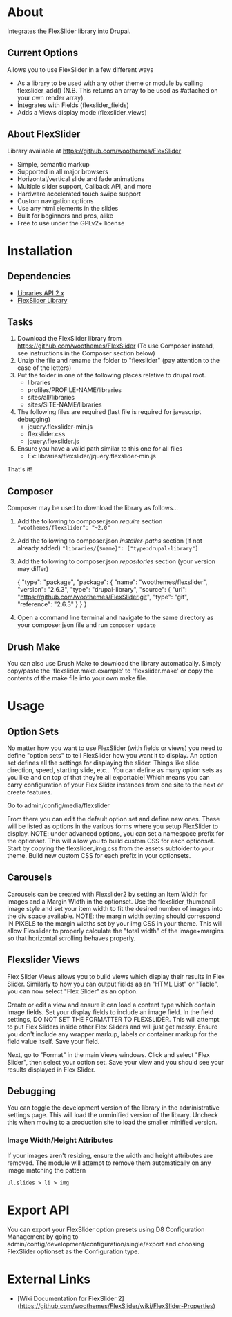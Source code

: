 About
=====
Integrates the FlexSlider library into Drupal.

Current Options
---------------
Allows you to use FlexSlider in a few different ways

- As a library to be used with any other theme or module by calling
flexslider_add() (N.B. This returns an array to be used as #attached on your
own render array).
- Integrates with Fields (flexslider_fields)
- Adds a Views display mode (flexslider_views)

About FlexSlider
----------------

Library available at https://github.com/woothemes/FlexSlider

- Simple, semantic markup
- Supported in all major browsers
- Horizontal/vertical slide and fade animations
- Multiple slider support, Callback API, and more
- Hardware accelerated touch swipe support
- Custom navigation options
- Use any html elements in the slides
- Built for beginners and pros, alike
- Free to use under the GPLv2+ license

Installation
============

Dependencies
------------

- [Libraries API 2.x](http://drupal.org/project/libraries)
- [FlexSlider Library](https://github.com/woothemes/FlexSlider)

Tasks
-----

1. Download the FlexSlider library from
https://github.com/woothemes/FlexSlider
(To use Composer instead, see instructions in the Composer section below)
2. Unzip the file and rename the folder to "flexslider" (pay attention to the
case of the letters)
3. Put the folder in one of the following places relative to drupal root.
    - libraries
    - profiles/PROFILE-NAME/libraries
    - sites/all/libraries
    - sites/SITE-NAME/libraries
4. The following files are required (last file is required for javascript
debugging)
    - jquery.flexslider-min.js
    - flexslider.css
    - jquery.flexslider.js
5. Ensure you have a valid path similar to this one for all files
    - Ex: libraries/flexslider/jquery.flexslider-min.js

That's it!


Composer
----------
Composer may be used to download the library as follows...

1. Add the following to composer.json _require_ section
  `
    "woothemes/flexslider": "~2.0"
  `

2. Add the following to composer.json _installer-paths_ section
(if not already added)
  `
    "libraries/{$name}": ["type:drupal-library"]
  `

3. Add the following to composer.json _repositories_ section
(your version may differ)


    {
      "type": "package",
      "package": {
        "name": "woothemes/flexslider",
        "version": "2.6.3",
        "type": "drupal-library",
        "source": {
          "url": "https://github.com/woothemes/FlexSlider.git",
          "type": "git",
          "reference": "2.6.3"
        }
      }
    }

4. Open a command line terminal and navigate to the same directory as your
composer.json file and run
  `
    composer update
  `


Drush Make
----------

You can also use Drush Make to download the library automatically. Simply
copy/paste the 'flexslider.make.example' to 'flexslider.make' or copy the
contents of the make file into your own make file.

Usage
======

Option Sets
-----------

No matter how you want to use FlexSlider (with fields or views) you need to
define "option sets" to tell FlexSlider how you want it to display. An option
set defines all the settings for displaying the slider. Things like slide
direction, speed, starting slide, etc... You can define as many option sets as
you like and on top of that they're all exportable! Which means you can carry
configuration of your Flex Slider instances from one site to the next or
create features.

Go to admin/config/media/flexslider

From there you can edit the default option set and define new ones. These will
be listed as options in the various forms where you setup FlexSlider to
display.
NOTE: under advanced options, you can set a namespace prefix for the optionset.
This will allow you to build custom CSS for each optionset.  Start by copying
the flexslider_img.css from the assets subfolder to your theme.  Build new
custom CSS for each prefix in your optionsets.

Carousels
---------

Carousels can be created with Flexslider2 by setting an Item Width for images
and a Margin Width in the optionset.  Use the flexslider_thumbnail image style
and set your item width to fit the desired number of images into the div space
available.
NOTE: the margin width setting should correspond IN PIXELS to the margin widths
set by your img CSS in your theme.  This will allow Flexslider to properly
calculate the "total width" of the image+margins so that horizontal scrolling
behaves properly.

Flexslider Views
----------------

Flex Slider Views allows you to build views which display their results in
Flex Slider. Similarly to how you can output fields as an "HTML List" or
"Table", you can now select "Flex Slider" as an option.

Create or edit a view and ensure it can load a content type which contain
image fields. Set your display fields to include an image field. In the field
settings, DO NOT SET THE FORMATTER TO FLEXSLIDER. This will attempt to put Flex
Sliders inside other Flex Sliders and will just get messy. Ensure you don't
include any wrapper markup, labels or container markup for the field value
itself. Save your field.

Next, go to "Format" in the main Views windows. Click and select "Flex Slider",
then select your option set. Save your view and you should see your results
displayed in Flex Slider.

Debugging
---------

You can toggle the development version of the library in the administrative
settings page. This will load the unminified version of the library.  Uncheck
this when moving to a production site to load the smaller minified version.

### Image Width/Height Attributes

If your images aren't resizing, ensure the width and height attributes are
removed. The module will attempt to remove them automatically on any image
matching the pattern

    ul.slides > li > img


Export API
==========

You can export your FlexSlider option presets using D8 Configuration Management
by going to admin/config/development/configuration/single/export and choosing
FlexSlider optionset as the Configuration type.

External Links
==============

- [Wiki Documentation for FlexSlider 2]
(https://github.com/woothemes/FlexSlider/wiki/FlexSlider-Properties)
